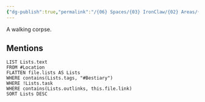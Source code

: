 ```yaml
---
{"dg-publish":true,"permalink":"/{06} Spaces/{03} IronClaw/{02} Areas/{04} Bestiary/{02} Undead/Zombie/","title":"Zombie"}
---
```



A walking corpse.

## Mentions

```dataview
LIST Lists.text
FROM #Location
FLATTEN file.lists AS Lists
WHERE contains(Lists.tags, "#Bestiary")
WHERE !Lists.task
WHERE contains(Lists.outlinks, this.file.link)
SORT Lists DESC
```
